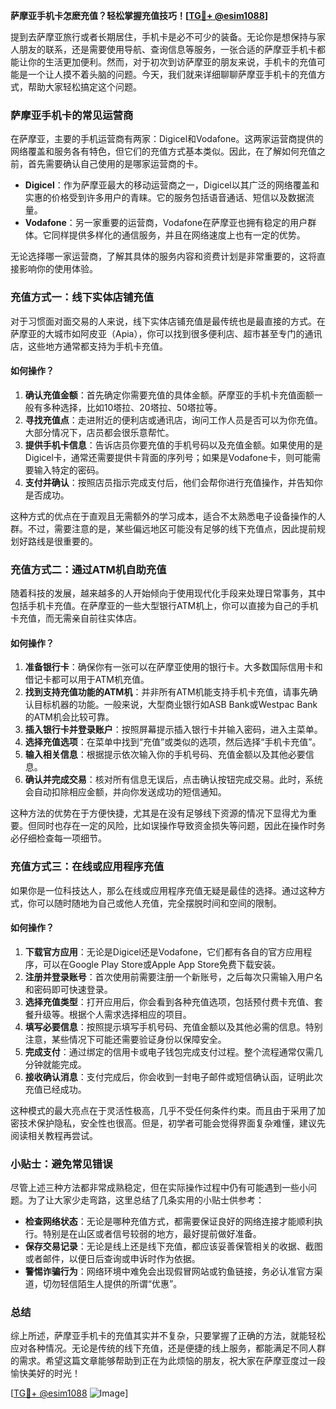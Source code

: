 **萨摩亚手机卡怎麽充值？轻松掌握充值技巧！[[TG💪+ @esim1088](https://t.me/s/esim1088)]**

提到去萨摩亚旅行或者长期居住，手机卡是必不可少的装备。无论你是想保持与家人朋友的联系，还是需要使用导航、查询信息等服务，一张合适的萨摩亚手机卡都能让你的生活更加便利。然而，对于初次到访萨摩亚的朋友来说，手机卡的充值可能是一个让人摸不着头脑的问题。今天，我们就来详细聊聊萨摩亚手机卡的充值方式，帮助大家轻松搞定这个问题。

### 萨摩亚手机卡的常见运营商

在萨摩亚，主要的手机运营商有两家：Digicel和Vodafone。这两家运营商提供的网络覆盖和服务各有特色，但它们的充值方式基本类似。因此，在了解如何充值之前，首先需要确认自己使用的是哪家运营商的卡。

- **Digicel**：作为萨摩亚最大的移动运营商之一，Digicel以其广泛的网络覆盖和实惠的价格受到许多用户的青睐。它的服务包括语音通话、短信以及数据流量。
- **Vodafone**：另一家重要的运营商，Vodafone在萨摩亚也拥有稳定的用户群体。它同样提供多样化的通信服务，并且在网络速度上也有一定的优势。

无论选择哪一家运营商，了解其具体的服务内容和资费计划是非常重要的，这将直接影响你的使用体验。

### 充值方式一：线下实体店铺充值

对于习惯面对面交易的人来说，线下实体店铺充值是最传统也是最直接的方式。在萨摩亚的大城市如阿皮亚（Apia），你可以找到很多便利店、超市甚至专门的通讯店，这些地方通常都支持为手机卡充值。

#### 如何操作？
1. **确认充值金额**：首先确定你需要充值的具体金额。萨摩亚的手机卡充值面额一般有多种选择，比如10塔拉、20塔拉、50塔拉等。
2. **寻找充值点**：走进附近的便利店或通讯店，询问工作人员是否可以为你充值。大部分情况下，店员都会很乐意帮忙。
3. **提供手机卡信息**：告诉店员你要充值的手机号码以及充值金额。如果使用的是Digicel卡，通常还需要提供卡背面的序列号；如果是Vodafone卡，则可能需要输入特定的密码。
4. **支付并确认**：按照店员指示完成支付后，他们会帮你进行充值操作，并告知你是否成功。

这种方式的优点在于直观且无需额外的学习成本，适合不太熟悉电子设备操作的人群。不过，需要注意的是，某些偏远地区可能没有足够的线下充值点，因此提前规划好路线是很重要的。

### 充值方式二：通过ATM机自助充值

随着科技的发展，越来越多的人开始倾向于使用现代化手段来处理日常事务，其中包括手机卡充值。在萨摩亚的一些大型银行ATM机上，你可以直接为自己的手机卡充值，而无需亲自前往实体店。

#### 如何操作？
1. **准备银行卡**：确保你有一张可以在萨摩亚使用的银行卡。大多数国际信用卡和借记卡都可以用于ATM机充值。
2. **找到支持充值功能的ATM机**：并非所有ATM机能支持手机卡充值，请事先确认目标机器的功能。一般来说，大型商业银行如ASB Bank或Westpac Bank的ATM机会比较可靠。
3. **插入银行卡并登录账户**：按照屏幕提示插入银行卡并输入密码，进入主菜单。
4. **选择充值选项**：在菜单中找到“充值”或类似的选项，然后选择“手机卡充值”。
5. **输入相关信息**：根据提示依次输入你的手机号码、充值金额以及其他必要信息。
6. **确认并完成交易**：核对所有信息无误后，点击确认按钮完成交易。此时，系统会自动扣除相应金额，并向你发送成功的短信通知。

这种方法的优势在于方便快捷，尤其是在没有足够线下资源的情况下显得尤为重要。但同时也存在一定的风险，比如误操作导致资金损失等问题，因此在操作时务必仔细检查每一项细节。

### 充值方式三：在线或应用程序充值

如果你是一位科技达人，那么在线或应用程序充值无疑是最佳的选择。通过这种方式，你可以随时随地为自己或他人充值，完全摆脱时间和空间的限制。

#### 如何操作？
1. **下载官方应用**：无论是Digicel还是Vodafone，它们都有各自的官方应用程序，可以在Google Play Store或Apple App Store免费下载安装。
2. **注册并登录账号**：首次使用前需要注册一个新账号，之后每次只需输入用户名和密码即可快速登录。
3. **选择充值类型**：打开应用后，你会看到各种充值选项，包括预付费卡充值、套餐升级等。根据个人需求选择相应的项目。
4. **填写必要信息**：按照提示填写手机号码、充值金额以及其他必需的信息。特别注意，某些情况下可能还需要验证身份以保障安全。
5. **完成支付**：通过绑定的信用卡或电子钱包完成支付过程。整个流程通常仅需几分钟就能完成。
6. **接收确认消息**：支付完成后，你会收到一封电子邮件或短信确认函，证明此次充值已经成功。

这种模式的最大亮点在于灵活性极高，几乎不受任何条件约束。而且由于采用了加密技术保护隐私，安全性也很高。但是，初学者可能会觉得界面复杂难懂，建议先阅读相关教程再尝试。

### 小贴士：避免常见错误

尽管上述三种方法都非常成熟稳定，但在实际操作过程中仍有可能遇到一些小问题。为了让大家少走弯路，这里总结了几条实用的小贴士供参考：

- **检查网络状态**：无论是哪种充值方式，都需要保证良好的网络连接才能顺利执行。特别是在山区或者信号较弱的地方，最好提前做好准备。
- **保存交易记录**：无论是线上还是线下充值，都应该妥善保管相关的收据、截图或者邮件，以便日后查询或申诉时作为依据。
- **警惕诈骗行为**：网络环境中难免会出现假冒网站或钓鱼链接，务必认准官方渠道，切勿轻信陌生人提供的所谓“优惠”。

### 总结

综上所述，萨摩亚手机卡的充值其实并不复杂，只要掌握了正确的方法，就能轻松应对各种情况。无论是传统的线下充值，还是便捷的线上服务，都能满足不同人群的需求。希望这篇文章能够帮助到正在为此烦恼的朋友，祝大家在萨摩亚度过一段愉快美好的时光！

[[TG💪+ @esim1088](https://t.me/s/esim1088) ![Image](https://i.postimg.cc/4NQfJmqS/Snipaste-2025-05-13-00-14-12.png)]